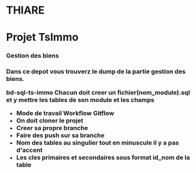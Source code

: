 # THIARE
# Projet TsImmo
<h3> Gestion des biens<h3/>
<p>Dans ce depot vous trouverz le dump de la partie gestion des biens.<p/>
  
bd-sql-ts-immo
Chacun doit creer un fichier(nom_module).sql et y mettre les tables de son module et les champs


- Mode de travail Workflow Gitflow <br/>
- On doit cloner le projet<br/>
- Creer sa propre branche<br/>
- Faire des push sur sa branche<br/>
- Nom des tables au singulier tout en minuscule il y a pas d'accent <br/>
- Les cles primaires et secondaires sous format id_nom de la table<br/>
